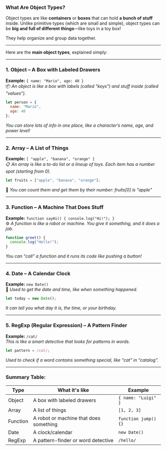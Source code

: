 ### What Are Object Types?

Object types are like **containers** or **boxes** that can hold **a bunch of stuff** inside. Unlike primitive types (which are small and simple), object types can be **big and full of different things**—like toys in a toy box!

They help organize and group data together.

---

Here are the **main object types**, explained simply:

---

### 1. **Object** – A Box with Labeled Drawers

**Example:** `{ name: "Mario", age: 40 }`  
📦 *An object is like a box with labels (called "keys") and stuff inside (called "values").*

```javascript
let person = {
  name: "Mario",
  age: 40
};
```

*You can store lots of info in one place, like a character’s name, age, and power level!*

---

### 2. **Array** – A List of Things

**Example:** `[ "apple", "banana", "orange" ]`  
📋 *An array is like a to-do list or a lineup of toys. Each item has a number spot (starting from 0).*

```javascript
let fruits = ["apple", "banana", "orange"];
```

🔢 *You can count them and get them by their number: fruits[0] is "apple"*

---

### 3. **Function** – A Machine That Does Stuff

**Example:** `function sayHi() { console.log("Hi!"); }`  
⚙️ *A function is like a robot or machine. You give it something, and it does a job.*

```javascript
function greet() {
  console.log("Hello!");
}
```

*You can “call” a function and it runs its code like pushing a button!*

---

### 4. **Date** – A Calendar Clock

**Example:** `new Date()`  
📆 *Used to get the date and time, like when something happened.*

```javascript
let today = new Date();
```

*It can tell you what day it is, the time, or your birthday.*

---

### 5. **RegExp (Regular Expression)** – A Pattern Finder

**Example:** `/cat/`  
*This is like a smart detective that looks for patterns in words.*

```javascript
let pattern = /cat/;
```

*Used to check if a word contains something special, like “cat” in “catalog”.*

---

### Summary Table:

| Type     | What it's like                         | Example              |
| -------- | -------------------------------------- | -------------------- |
| Object   | A box with labeled drawers             | `{ name: "Luigi" }`  |
| Array    | A list of things                       | `[1, 2, 3]`          |
| Function | A robot or machine that does something | `function jump() {}` |
| Date     | A clock/calendar                       | `new Date()`         |
| RegExp   | A pattern-finder or word detective     | `/hello/`            |